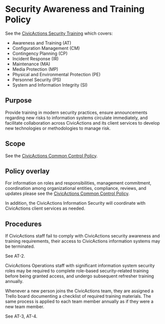 # Security Awareness and Training Policy

See the [CivicActions Security Training](https://civicactions-handbook.readthedocs.io/en/latest/01-welcome-to-civicactions/training/security-training/) which covers:

* Awareness and Training (AT)
* Configuration Management (CM)
* Contingency Planning (CP)
* Incident Response (IR)
* Maintenance (MA)
* Media Protection (MP)
* Physical and Environmental Protection (PE)
* Personnel Security (PS)
* System and Information Integrity (SI)

## Purpose

Provide training in modern security practices, ensure announcements regarding new risks to information systems circulate immediately, and facilitate collaboration across CivicActions and its client services to develop new technologies or methodologies to manage risk.

## Scope

See the [CivicActions Common Control Policy](CivicActions-Common-Control-Policy.md).

## Policy overlay

For information on roles and responsibilities, management commitment, coordination among
organizational entities, compliance, reviews, and updates please see the
[CivicActions Common Control Policy](CivicActions-Common-Control-Policy.md).

In addition, the CivicActions Information Security will coordinate with CivicActions
client services as needed.

## Procedures

If CivicActions staff fail to comply with CivicActions security awareness and training
requirements, their access to CivicActions information systems may be terminated.

See AT-2.

CivicActions Operations staff with significant information system security roles may be
required to complete role-based security-related training before being granted access, and
undergo subsequent refresher training annually.

Whenever a new person joins the CivicActions team, they are assigned a Trello board
documenting a checklist of required training materials. The same process is applied to
each team member annually as if they were a new team member.

See AT-3, AT-4.
